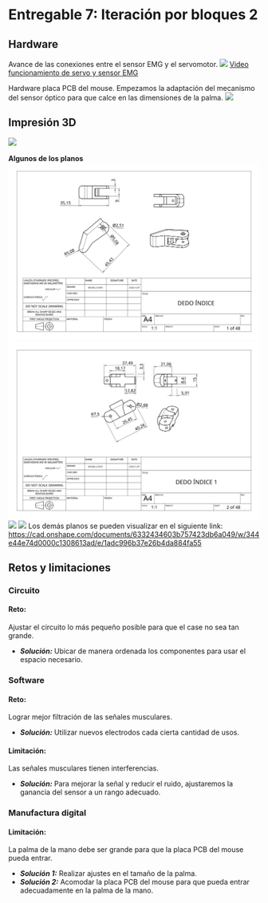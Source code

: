 # Entregable 7: Iteración por bloques 2
## Hardware
Avance de las conexiones entre el sensor EMG y el servomotor.
![](https://github.com/micaelaacc/Proyecto_FunBio/blob/842eb8379e96633725384322a0d9b89cb4e70b97/Im%C3%A1genes/Hardware2.jpg)
[Video funcionamiento de servo y sensor EMG](https://drive.google.com/file/d/1cwhI2KJpRrJyVz5lBFUIOB9XxuT7I9tZ/view?usp=sharing)

Hardware placa PCB del mouse. Empezamos la adaptación del mecanismo del sensor óptico para que calce en las dimensiones de la palma.
![](https://github.com/micaelaacc/Proyecto_FunBio/blob/c487ae3267b23edf00c3cd3a259980846c9c5f51/Im%C3%A1genes/HardwarePalmaInterior.jpg)

## Impresión 3D
![](https://github.com/micaelaacc/Proyecto_FunBio/blob/8cb2542a68fa7bcb0d58521f674f7ac5b8d17723/Im%C3%A1genes/ImpresionVista1.jpg)

**Algunos de los planos**
![](https://github.com/micaelaacc/Proyecto_FunBio/blob/550ef26d264d8e259244b339956bc6e2ccc7eade/Im%C3%A1genes/D.%20%C3%8DNDICE%200.png)
![](https://github.com/micaelaacc/Proyecto_FunBio/blob/550ef26d264d8e259244b339956bc6e2ccc7eade/Im%C3%A1genes/D.%20%C3%8DNDICE%201.png
)
![](https://github.com/micaelaacc/Proyecto_FunBio/blob/550ef26d264d8e259244b339956bc6e2ccc7eade/Im%C3%A1genes/PALMA%20INTERIOR.png)
![](https://github.com/micaelaacc/Proyecto_FunBio/blob/5831151e4cea9add3572393c60646dab85b5c69e/Im%C3%A1genes/ANTEBRAZO%20POSTERIOR.png
)
Los demás planos se pueden visualizar en el siguiente link:
https://cad.onshape.com/documents/6332434603b757423db6a049/w/344e44e74d0000c1308613ad/e/1adc996b37e26b4da884fa55


## Retos y limitaciones
### Circuito
#### Reto: 
Ajustar el circuito lo más pequeño posible para que el case no sea tan grande.
- ***Solución:*** Ubicar de manera ordenada los componentes para usar el espacio necesario.
### Software
#### Reto:
Lograr mejor filtración de las señales musculares.
- ***Solución:*** Utilizar nuevos electrodos cada cierta cantidad de usos.
#### Limitación: 
Las señales musculares tienen interferencias.
- ***Solución:*** Para mejorar la señal y reducir el ruido, ajustaremos la ganancia del sensor a un rango adecuado.

### Manufactura digital
#### Limitación: 
La palma de la mano debe ser grande para que la placa PCB del mouse pueda entrar.
- ***Solución 1:*** Realizar ajustes en el tamaño de la palma.
- ***Solución 2:*** Acomodar la placa PCB del mouse para que pueda entrar adecuadamente en la palma de la mano.
